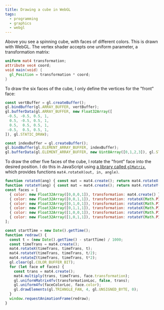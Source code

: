 ```yaml
---
title: Drawing a cube in WebGL
tags:
  - programming
  - graphics
  - webgl
---
```


<div><canvas id="matrix_viz" width="400" height="400" style="width: 200px; height: 200px;"></canvas></div>

<script src="/assets/gl-matrix.js" type="text/javascript"></script>

<script id="vertex-shader" type="x-shader/x-vertex">
  uniform mat4 transformation;
  attribute vec4 coord;
  void main(void) {
    gl_Position = transformation * coord;
  }
</script>

<script id="fragment-shader" type="x-shader/x-fragment">
  precision mediump float;
  uniform vec4 faceColor;
  void main(void) {
    gl_FragColor = faceColor;
  }
</script>

<script>
  const matrixVizEl = document.getElementById("matrix_viz");
  const gl = matrixVizEl.getContext("webgl");
  gl.enable(gl.DEPTH_TEST);

  const vertBuffer = gl.createBuffer();
  gl.bindBuffer(gl.ARRAY_BUFFER, vertBuffer);
  gl.bufferData(gl.ARRAY_BUFFER, new Float32Array([
   -0.5, -0.5, 0.5, 1,
    0.5, -0.5, 0.5, 1,
    0.5,  0.5, 0.5, 1,
   -0.5,  0.5, 0.5, 1,
  ]), gl.STATIC_DRAW);

  const indexBuffer = gl.createBuffer();
  gl.bindBuffer(gl.ELEMENT_ARRAY_BUFFER, indexBuffer);
  gl.bufferData(gl.ELEMENT_ARRAY_BUFFER, new Uint8Array([0,1,2,3]), gl.STATIC_DRAW);

  function createShader(ty, src) {
    const s = gl.createShader(ty);
    gl.shaderSource(s, src);
    gl.compileShader(s);
    if (!gl.getShaderParameter(s, gl.COMPILE_STATUS)) {
      console.error("Error compiling shader", ty, src, gl.getShaderInfoLog(s));
    }
    return s;
  }
  const vertShader = createShader(gl.VERTEX_SHADER, document.getElementById("vertex-shader").innerText);
  const fragShader = createShader(gl.FRAGMENT_SHADER, document.getElementById("fragment-shader").innerText);

  const prog = gl.createProgram();
  gl.attachShader(prog, vertShader);
  gl.attachShader(prog, fragShader);
  gl.linkProgram(prog);
  if (!gl.getProgramParameter(prog, gl.LINK_STATUS)) {
    console.error("Error linking program", gl.getProgramInfoLog(prog));
  }
  gl.useProgram(prog);

  const coordLoc = gl.getAttribLocation(prog, "coord");
  gl.vertexAttribPointer(coordLoc, 4, gl.FLOAT, false, 0, 0);
  gl.enableVertexAttribArray(coordLoc);

  const transformationLoc = gl.getUniformLocation(prog, "transformation");
  const faceColorLoc = gl.getUniformLocation(prog, "faceColor");

  function rotateX(ang) { const mat = mat4.create(); return mat4.rotateX(mat, mat, ang); }
  function rotateY(ang) { const mat = mat4.create(); return mat4.rotateY(mat, mat, ang); }
  const faces = [
    { color: new Float32Array([0,0,0,1]), transformation: mat4.create() },
    { color: new Float32Array([0,0,1,1]), transformation: rotateX(Math.PI * 1/2) },
    { color: new Float32Array([0,1,0,1]), transformation: rotateX(Math.PI) },
    { color: new Float32Array([0,1,1,1]), transformation: rotateX(Math.PI * 3/2) },
    { color: new Float32Array([1,0,0,1]), transformation: rotateY(Math.PI * 1/2) },
    { color: new Float32Array([1,0,1,1]), transformation: rotateY(Math.PI * 3/2) },
  ];

  gl.clearColor(1,1,1,1);
  const startTime = new Date().getTime();
  function redraw() {
    const t = (new Date().getTime() - startTime) / 1000;
    const timeTrans = mat4.create();
    mat4.rotateX(timeTrans, timeTrans, t);
    mat4.rotateY(timeTrans, timeTrans, t/2);
    mat4.rotateZ(timeTrans, timeTrans, t*2);
    gl.clear(gl.COLOR_BUFFER_BIT);
    for (let face of faces) {
      const trans = mat4.create();
      mat4.multiply(trans, timeTrans, face.transformation);
      gl.uniformMatrix4fv(transformationLoc, false, trans);
      gl.uniform4fv(faceColorLoc, face.color);
      gl.drawElements(gl.TRIANGLE_FAN, 4, gl.UNSIGNED_BYTE, 0);
    }
    window.requestAnimationFrame(redraw);
  }
  window.requestAnimationFrame(redraw);
</script>

Above you see a spinning cube, with faces of different colors.
This is drawn with WebGL.
The vertex shader accepts one uniform parameter, a transformation matrix:

```glsl
uniform mat4 transformation;
attribute vec4 coord;
void main(void) {
  gl_Position = transformation * coord;
}
```

To draw the six faces of the cube,
I only define the vertices for the "front" face:

```js
const vertBuffer = gl.createBuffer();
gl.bindBuffer(gl.ARRAY_BUFFER, vertBuffer);
gl.bufferData(gl.ARRAY_BUFFER, new Float32Array([
 -0.5, -0.5, 0.5, 1,
  0.5, -0.5, 0.5, 1,
  0.5,  0.5, 0.5, 1,
 -0.5,  0.5, 0.5, 1,
]), gl.STATIC_DRAW);

const indexBuffer = gl.createBuffer();
gl.bindBuffer(gl.ELEMENT_ARRAY_BUFFER, indexBuffer);
gl.bufferData(gl.ELEMENT_ARRAY_BUFFER, new Uint8Array([0,1,2,3]), gl.STATIC_DRAW);
```

To draw the other five faces of the cube,
I rotate the "front" face into the desired position.
I do this in JavaScript using [a library called `glMatrix`](http://glmatrix.net/),
which provides functions `mat4.rotateX(out, in, angle)`.

```js
function rotateX(ang) { const mat = mat4.create(); return mat4.rotateX(mat, mat, ang); }
function rotateY(ang) { const mat = mat4.create(); return mat4.rotateY(mat, mat, ang); }
const faces = [
  { color: new Float32Array([0,0,0,1]), transformation: mat4.create() },
  { color: new Float32Array([0,0,1,1]), transformation: rotateX(Math.PI * 1/2) },
  { color: new Float32Array([0,1,0,1]), transformation: rotateX(Math.PI) },
  { color: new Float32Array([0,1,1,1]), transformation: rotateX(Math.PI * 3/2) },
  { color: new Float32Array([1,0,0,1]), transformation: rotateY(Math.PI * 1/2) },
  { color: new Float32Array([1,0,1,1]), transformation: rotateY(Math.PI * 3/2) },
];

const startTime = new Date().getTime();
function redraw() {
  const t = (new Date().getTime() - startTime) / 1000;
  const timeTrans = mat4.create();
  mat4.rotateX(timeTrans, timeTrans, t);
  mat4.rotateY(timeTrans, timeTrans, t/2);
  mat4.rotateZ(timeTrans, timeTrans, t*2);
  gl.clear(gl.COLOR_BUFFER_BIT);
  for (let face of faces) {
    const trans = mat4.create();
    mat4.multiply(trans, timeTrans, face.transformation);
    gl.uniformMatrix4fv(transformationLoc, false, trans);
    gl.uniform4fv(faceColorLoc, face.color);
    gl.drawElements(gl.TRIANGLE_FAN, 4, gl.UNSIGNED_BYTE, 0);
  }
  window.requestAnimationFrame(redraw);
}
```
